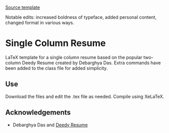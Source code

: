 [Source template](https://www.overleaf.com/latex/templates/single-column-deedy-cv-slash-resume-template/zwyxmkbrfgtz)

Notable edits: increased boldness of typeface, added personal content, changed format in various ways. 

# Single Column Resume

LaTeX template for a single column resume based on the popular two-column Deedy Resume created by Debarghya Das. Extra commands have been added to the class file for added simplicity.

## Use

Download the files and edit the .tex file as needed. Compile using XeLaTeX.

## Acknowledgements

* Debarghya Das and [Deedy Resume](https://github.com/deedy/Deedy-Resume)
